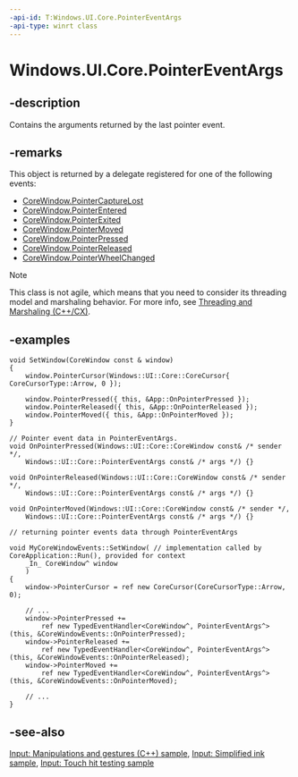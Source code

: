 ```yaml
---
-api-id: T:Windows.UI.Core.PointerEventArgs
-api-type: winrt class
---
```


<!-- Class syntax.
public class PointerEventArgs : Windows.UI.Core.ICoreWindowEventArgs, Windows.UI.Core.IPointerEventArgs
-->

# Windows.UI.Core.PointerEventArgs

## -description
Contains the arguments returned by the last pointer event.

## -remarks
This object is returned by a delegate registered for one of the following events:
+ [CoreWindow.PointerCaptureLost](corewindow_pointercapturelost.md)
+ [CoreWindow.PointerEntered](corewindow_pointerentered.md)
+ [CoreWindow.PointerExited](corewindow_pointerexited.md)
+ [CoreWindow.PointerMoved](corewindow_pointermoved.md)
+ [CoreWindow.PointerPressed](corewindow_pointerpressed.md)
+ [CoreWindow.PointerReleased](corewindow_pointerreleased.md)
+ [CoreWindow.PointerWheelChanged](corewindow_pointerwheelchanged.md)

<!-- confirmed -->
> [!NOTE]
> This class is not agile, which means that you need to consider its threading model and marshaling behavior. For more info, see [Threading and Marshaling (C++/CX)](http://msdn.microsoft.com/en-us/library/windows/apps/hh771042.aspx).

## -examples
```cppwinrt
void SetWindow(CoreWindow const & window)
{
    window.PointerCursor(Windows::UI::Core::CoreCursor{ CoreCursorType::Arrow, 0 });

    window.PointerPressed({ this, &App::OnPointerPressed });
    window.PointerReleased({ this, &App::OnPointerReleased });
    window.PointerMoved({ this, &App::OnPointerMoved });
}

// Pointer event data in PointerEventArgs.
void OnPointerPressed(Windows::UI::Core::CoreWindow const& /* sender */,
    Windows::UI::Core::PointerEventArgs const& /* args */) {}

void OnPointerReleased(Windows::UI::Core::CoreWindow const& /* sender */,
    Windows::UI::Core::PointerEventArgs const& /* args */) {}

void OnPointerMoved(Windows::UI::Core::CoreWindow const& /* sender */,
    Windows::UI::Core::PointerEventArgs const& /* args */) {}
```

```cppcx
// returning pointer events data through PointerEventArgs

void MyCoreWindowEvents::SetWindow( // implementation called by CoreApplication::Run(), provided for context
    _In_ CoreWindow^ window
    )
{
    window->PointerCursor = ref new CoreCursor(CoreCursorType::Arrow, 0);

    // ...
    window->PointerPressed +=
        ref new TypedEventHandler<CoreWindow^, PointerEventArgs^>(this, &CoreWindowEvents::OnPointerPressed);
    window->PointerReleased +=
        ref new TypedEventHandler<CoreWindow^, PointerEventArgs^>(this, &CoreWindowEvents::OnPointerReleased);
    window->PointerMoved +=
        ref new TypedEventHandler<CoreWindow^, PointerEventArgs^>(this, &CoreWindowEvents::OnPointerMoved);

    // ...
}
```

## -see-also
[Input: Manipulations and gestures (C++) sample](https://github.com/microsoftarchive/msdn-code-gallery-microsoft/tree/411c271e537727d737a53fa2cbe99eaecac00cc0/Official%20Windows%20Platform%20Sample/Input%20Gestures%20and%20manipulations%20with%20GestureRecognizer), [Input: Simplified ink  sample](https://go.microsoft.com/fwlink/p/?linkid=246570), [Input: Touch hit testing sample](https://go.microsoft.com/fwlink/p/?linkid=231590)
